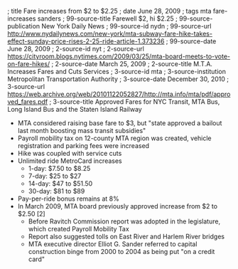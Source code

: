 ; title Fare increases from $2 to $2.25
; date June 28, 2009
; tags mta fare-increases sanders
; 99-source-title Farewell $2, hi $2.25
; 99-source-publication New York Daily News
; 99-source-id nydn
; 99-source-url http://www.nydailynews.com/new-york/mta-subway-fare-hike-takes-effect-sunday-price-rises-2-25-ride-article-1.373236
; 99-source-date June 28, 2009
; 2-source-id nyt
; 2-source-url https://cityroom.blogs.nytimes.com/2009/03/25/mta-board-meets-to-vote-on-fare-hikes/
; 2-source-date March 25, 2009
; 2-source-title M.T.A. Increases Fares and Cuts Services
; 3-source-id mta
; 3-source-institution Metropolitan Transportation Authority
; 3-source-date December 30, 2010
; 3-source-url https://web.archive.org/web/20101122052827/http://mta.info/mta/pdf/approved_fares.pdf
; 3-source-title Approved Fares for NYC Transit, MTA Bus, Long Island Bus and the Staten Island Railway

- MTA considered raising base fare to $3, but "state approved a bailout last month boosting mass transit subsidies"
- Payroll mobility tax on 12-county MTA region was created, vehicle registration and parking fees were increased
- Hike was coupled with service cuts
- Unlimited ride MetroCard increases
  - 1-day: $7.50 to $8.25
  - 7-day: $25 to $27
  - 14-day: $47 to $51.50
  - 30-day: $81 to $89
- Pay-per-ride bonus remains at 8%
- In March 2009, MTA board previously approved increase from $2 to $2.50 [2]
  - Before Ravitch Commission report was adopted in the legislature, which created Payroll Mobility Tax
  - Report also suggested tolls on East River and Harlem River bridges
  - MTA executive director Elliot G. Sander referred to capital construction binge from 2000 to 2004 as being put "on a credit card"
